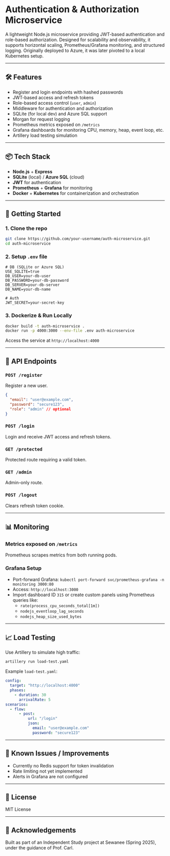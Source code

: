 # Authentication & Authorization Microservice

A lightweight Node.js microservice providing JWT-based authentication and role-based authorization. Designed for scalability and observability, it supports horizontal scaling, Prometheus/Grafana monitoring, and structured logging. Originally deployed to Azure, it was later pivoted to a local Kubernetes setup.

---

## 🛠️ Features
- Register and login endpoints with hashed passwords
- JWT-based access and refresh tokens
- Role-based access control (`user`, `admin`)
- Middleware for authentication and authorization
- SQLite (for local dev) and Azure SQL support
- Morgan for request logging
- Prometheus metrics exposed on `/metrics`
- Grafana dashboards for monitoring CPU, memory, heap, event loop, etc.
- Artillery load testing simulation

---

## 📦 Tech Stack
- **Node.js** + **Express**
- **SQLite** (local) / **Azure SQL** (cloud)
- **JWT** for authentication
- **Prometheus** + **Grafana** for monitoring
- **Docker** + **Kubernetes** for containerization and orchestration

---

## 🚀 Getting Started

### 1. Clone the repo
```bash
git clone https://github.com/your-username/auth-microservice.git
cd auth-microservice
```

### 2. Setup `.env` file
```env
# DB (SQLite or Azure SQL)
USE_SQLITE=true
DB_USER=your-db-user
DB_PASSWORD=your-db-password
DB_SERVER=your-db-server
DB_NAME=your-db-name

# Auth
JWT_SECRET=your-secret-key
```

### 3. Dockerize & Run Locally
```bash
docker build -t auth-microservice .
docker run -p 4000:3000 --env-file .env auth-microservice
```
Access the service at `http://localhost:4000`

---

## 🧪 API Endpoints

### `POST /register`
Register a new user.
```json
{
  "email": "user@example.com",
  "password": "secure123",
  "role": "admin" // optional
}
```

### `POST /login`
Login and receive JWT access and refresh tokens.

### `GET /protected`
Protected route requiring a valid token.

### `GET /admin`
Admin-only route.

### `POST /logout`
Clears refresh token cookie.

---

## 📊 Monitoring
### Metrics exposed on `/metrics`
Prometheus scrapes metrics from both running pods.

### Grafana Setup
- Port-forward Grafana: `kubectl port-forward svc/prometheus-grafana -n monitoring 3000:80`
- Access: `http://localhost:3000`
- Import dashboard ID `315` or create custom panels using Prometheus queries like:
  - `rate(process_cpu_seconds_total[1m])`
  - `nodejs_eventloop_lag_seconds`
  - `nodejs_heap_size_used_bytes`

---

## 📈 Load Testing
Use Artillery to simulate high traffic:
```bash
artillery run load-test.yaml
```
Example `load-test.yaml`:
```yaml
config:
  target: "http://localhost:4000"
  phases:
    - duration: 30
      arrivalRate: 5
scenarios:
  - flow:
      - post:
          url: "/login"
          json:
            email: "user@example.com"
            password: "secure123"
```

---

## 🐛 Known Issues / Improvements
- Currently no Redis support for token invalidation
- Rate limiting not yet implemented
- Alerts in Grafana are not configured

---

## 🧾 License
MIT License

---

## 🙌 Acknowledgements
Built as part of an Independent Study project at Sewanee (Spring 2025), under the guidance of Prof. Carl.
